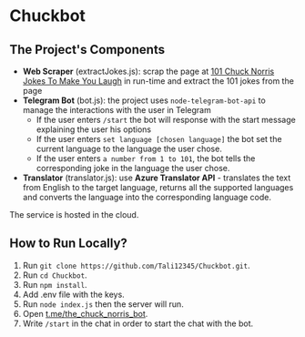 # Chuckbot

## The Project's Components
- **Web Scraper** (extractJokes.js): scrap the page at [101 Chuck Norris Jokes To Make You Laugh](https://parade.com/968666/parade/chuck-norris-jokes/) in run-time and extract the 101 jokes from the page
- **Telegram Bot** (bot.js): the project uses `node-telegram-bot-api` to manage the interactions with the user in Telegram
    - If the user enters `/start` the bot will response with the start message explaining the user his options
    - If the user enters `set language [chosen language]` the bot set the current language to the language the user chose.
    - If the user enters `a number from 1 to 101`, the bot tells the corresponding joke in the language the user chose.
- **Translator** (translator.js): use **Azure Translator API** - translates the text from English to the target language, returns all the supported languages and converts the language into the corresponding language code.

The service is hosted in the cloud.

## How to Run Locally?
1. Run `git clone https://github.com/Tali12345/Chuckbot.git`.
2. Run `cd Chuckbot`.
3. Run `npm install`.
4. Add .env file with the keys.
5. Run `node index.js` then the server will run.
6. Open [t.me/the_chuck_norris_bot](t.me/the_chuck_norris_bot).
7. Write `/start` in the chat in order to start the chat with the bot.